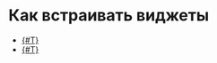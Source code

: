 # Как встраивать виджеты

- [{#T}](./widget-as-field-in-lead-page.md)
- [{#T}](./widget-as-detail-tab.md)
